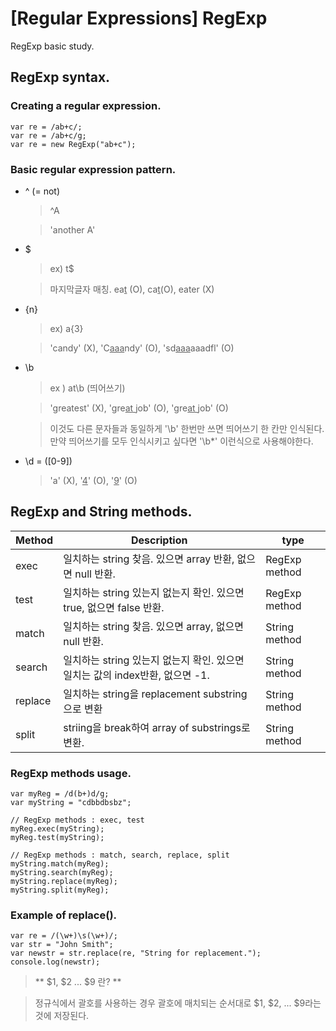 [Regular Expressions] RegExp
==========
RegExp basic study.
## RegExp syntax.
### Creating a regular expression.
```
var re = /ab+c/;
var re = /ab+c/g;
var re = new RegExp("ab+c");
```

### Basic regular expression pattern.

* ^   (= not)

    > ^A

    > 'another A'

* $

    > ex) t$

    > 마지막글자 매칭. ea<u>t</u> (O), ca<u>t</u>(O), eater (X)

* {n}

    > ex) a{3}

    > 'candy' (X), 'C<u>aaa</u>ndy' (O), 'sd<u>aaa</u>aaadfl' (O)

* \b

    > ex ) at\b (띄어쓰기)

    > 'greatest' (X), 'gre<u>at </u>job' (O), 'gre<u>at </u>   job' (O)

    > 이것도 다른 문자들과 동일하게 '\b' 한번만 쓰면 띄어쓰기 한 칸만 인식된다. 만약 띄어쓰기를 모두 인식시키고 싶다면 '\b*' 이런식으로 사용해야한다.

* \d = ([0-9])

    > 'a' (X), '<u>4</u>' (O), '<u>9</u>' (O)


## RegExp and String methods.

| Method    | Description                                                     |type           |
| --------- |-----------------------------------------------------------------|---------------|
| exec      | 일치하는 string 찾음. 있으면 array 반환, 없으면 null 반환.            | RegExp method |
| test      | 일치하는 string 있는지 없는지 확인. 있으면 true, 없으면 false 반환.     | RegExp method |
| match     | 일치하는 string 찾음. 있으면 array, 없으면 null 반환.         | String method |
| search    | 일치하는 string 있는지 없는지 확인. 있으면 일치는 값의 index반환, 없으면 -1.| String method |
| replace   | 일치하는 string을 replacement substring으로 변환 | String method |
| split     | striing을 break하여 array of substrings로 변환. | String method |


### RegExp methods usage.
```
var myReg = /d(b+)d/g;
var myString = "cdbbdbsbz";

// RegExp methods : exec, test
myReg.exec(myString);
myReg.test(myString);

// RegExp methods : match, search, replace, split
myString.match(myReg);
myString.search(myReg);
myString.replace(myReg);
myString.split(myReg);
```


### Example of replace().
```
var re = /(\w+)\s(\w+)/;
var str = "John Smith";
var newstr = str.replace(re, "String for replacement.");
console.log(newstr);
```

> ** $1, $2 ... $9 란? **

> 정규식에서 괄호를 사용하는 경우 괄호에 매치되는 순서대로 $1, $2, ... $9라는 것에 저장된다.